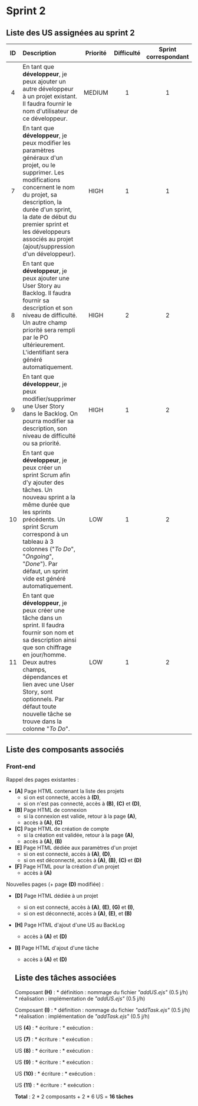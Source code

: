 # Sprint 2
## Liste des US assignées au sprint 2
|   ID  |   Description |   Priorité    |   Difficulté      | Sprint correspondant  |
|:-----:|:--------------|:-------------:|:-----------------:|:---------------------:|
|4|En tant que __développeur__, je peux ajouter un autre développeur à un projet existant. Il faudra fournir le nom d'utilisateur de ce développeur.|MEDIUM| 1 | 1 |
|7|En tant que __développeur__, je peux modifier les paramètres généraux d'un projet, ou le supprimer. Les modifications concernent le nom du projet, sa description, la durée d'un sprint, la date de début du premier sprint et les développeurs associés au projet (ajout/suppression d'un développeur).|HIGH| 1 | 1 |
|8|En tant que __développeur__, je peux ajouter une User Story au Backlog. Il faudra fournir sa description et son niveau de difficulté. Un autre champ priorité sera rempli par le PO ultérieurement. L'identifiant sera généré automatiquement.|HIGH| 2 | 2 |
|9|En tant que __développeur__, je peux modifier/supprimer une User Story dans le Backlog. On pourra modifier sa description, son niveau de difficulté ou sa priorité.|HIGH| 1 | 2 |
|10|En tant que __développeur__, je peux créer un sprint Scrum afin d'y ajouter des tâches. Un nouveau sprint a la même durée que les sprints précédents. Un sprint Scrum correspond à un tableau à 3 colonnes ("_To Do_", "_Ongoing_", "_Done_"). Par défaut, un sprint vide est généré automatiquement. |LOW| 1 | 2 |
|11|En tant que __développeur__, je peux créer une tâche dans un sprint. Il faudra fournir son nom et sa description ainsi que son chiffrage en jour/homme. Deux autres champs, dépendances et lien avec une User Story, sont optionnels. Par défaut toute nouvelle tâche se trouve dans la colonne "_To Do_". |LOW| 1 | 2 |

## Liste des composants associés
### Front-end
Rappel des pages existantes :
* __[A]__ Page HTML contenant la liste des projets
    * si on est connecté, accès à __(D)__,
    * si on n'est pas connecté, accès à  __(B)__,  __(C)__ et __(D)__,
* __[B]__ Page HTML de connexion
    * si la connexion est valide, retour à la page __(A)__,
    * accès à __(A)__, __(C)__
* __[C]__ Page HTML de création de compte
    * si la création est validée, retour à la page __(A)__,
    * accès à __(A)__, __(B)__
* __[E]__ Page HTML dédiée aux paramètres d'un projet
    * si on est connecté, accès à __(A)__, __(D)__,
    * si on est déconnecté, accès à __(A)__, __(B)__, __(C)__ et __(D)__
* __[F]__ Page HTML pour la création d'un projet
    * accès à __(A)__

Nouvelles pages (+ page __(D)__ modifiée) :

* __[D]__ Page HTML dédiée à un projet
    * si on est connecté, accès à __(A)__, __(E)__, __(G)__ et __(I)__,
    * si on est déconnecté, accès à __(A)__, __(E)__, et __(B)__
* __[H]__ Page HTML d'ajout d'une US au BackLog
    * accès à __(A)__ et __(D)__
* __[I]__ Page HTML d'ajout d'une tâche
    * accès à __(A)__ et __(D)__

    ## Liste des tâches associées

    Composant __(H)__ :
      * définition : nommage du fichier _"addUS.ejs"_ (0.5 j/h)
      * réalisation : implémentation de _"addUS.ejs"_ (0.5 j/h)

    Composant __(I)__ :
      * définition : nommage du fichier _"addTask.ejs"_ (0.5 j/h)
      * réalisation : implémentation de _"addTask.ejs"_ (0.5 j/h)

    US __(4)__ :
      * écriture :
      * exécution :

    US __(7)__ :
      * écriture :
      * exécution :

    US __(8)__ :
      * écriture :
      * exécution :

    US __(9)__ :
      * écriture :
      * exécution :

    US __(10)__ :
      * écriture :
      * exécution :

    US __(11)__ :
      * écriture :
      * exécution :

    __Total__ : 2 \* 2 composants + 2 \* 6 US = __16 tâches__
